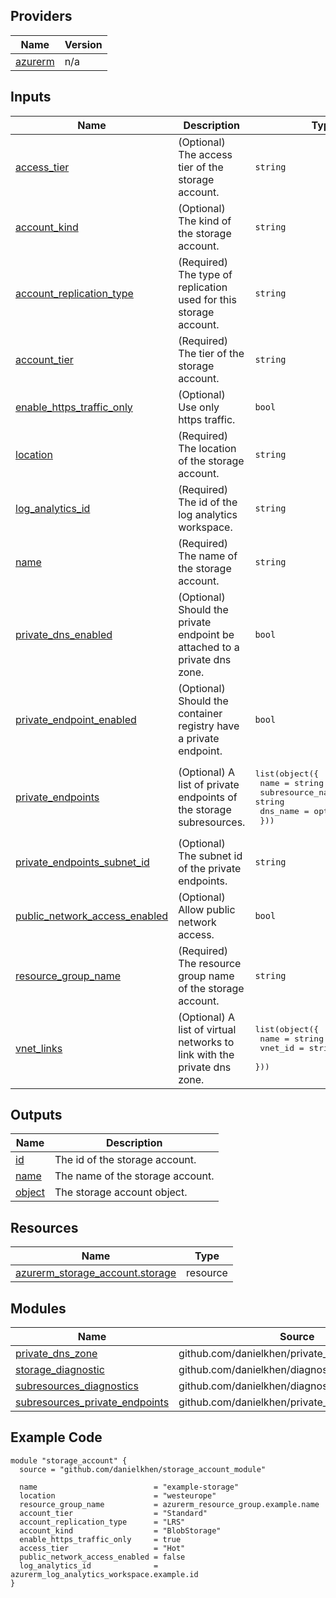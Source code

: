 <!-- BEGIN_TF_DOCS -->

## Providers

| Name | Version |
|------|---------|
| <a name="provider_azurerm"></a> [azurerm](#provider\_azurerm) | n/a |

## Inputs

| Name | Description | Type | Default | Required |
|------|-------------|------|---------|:--------:|
| <a name="input_access_tier"></a> [access\_tier](#input\_access\_tier) | (Optional) The access tier of the storage account. | `string` | `"Hot"` | no |
| <a name="input_account_kind"></a> [account\_kind](#input\_account\_kind) | (Optional) The kind of the storage account. | `string` | `"StorageV2"` | no |
| <a name="input_account_replication_type"></a> [account\_replication\_type](#input\_account\_replication\_type) | (Required) The type of replication used for this storage account. | `string` | n/a | yes |
| <a name="input_account_tier"></a> [account\_tier](#input\_account\_tier) | (Required) The tier of the storage account. | `string` | n/a | yes |
| <a name="input_enable_https_traffic_only"></a> [enable\_https\_traffic\_only](#input\_enable\_https\_traffic\_only) | (Optional) Use only https traffic. | `bool` | `true` | no |
| <a name="input_location"></a> [location](#input\_location) | (Required) The location of the storage account. | `string` | n/a | yes |
| <a name="input_log_analytics_id"></a> [log\_analytics\_id](#input\_log\_analytics\_id) | (Required) The id of the log analytics workspace. | `string` | n/a | yes |
| <a name="input_name"></a> [name](#input\_name) | (Required) The name of the storage account. | `string` | n/a | yes |
| <a name="input_private_dns_enabled"></a> [private\_dns\_enabled](#input\_private\_dns\_enabled) | (Optional) Should the private endpoint be attached to a private dns zone. | `bool` | `false` | no |
| <a name="input_private_endpoint_enabled"></a> [private\_endpoint\_enabled](#input\_private\_endpoint\_enabled) | (Optional) Should the container registry have a private endpoint. | `bool` | `false` | no |
| <a name="input_private_endpoints"></a> [private\_endpoints](#input\_private\_endpoints) | (Optional) A list of private endpoints of the storage subresources. | <pre>list(object({<br>    name             = string<br>    subresource_name = string<br>    dns_name         = optional(string)<br>  }))</pre> | `[]` | no |
| <a name="input_private_endpoints_subnet_id"></a> [private\_endpoints\_subnet\_id](#input\_private\_endpoints\_subnet\_id) | (Optional) The subnet id of the private endpoints. | `string` | `false` | no |
| <a name="input_public_network_access_enabled"></a> [public\_network\_access\_enabled](#input\_public\_network\_access\_enabled) | (Optional) Allow public network access. | `bool` | `false` | no |
| <a name="input_resource_group_name"></a> [resource\_group\_name](#input\_resource\_group\_name) | (Required) The resource group name of the storage account. | `string` | n/a | yes |
| <a name="input_vnet_links"></a> [vnet\_links](#input\_vnet\_links) | (Optional) A list of virtual networks to link with the private dns zone. | <pre>list(object({<br>    name    = string<br>    vnet_id = string<br>  }))</pre> | `[]` | no |

## Outputs

| Name | Description |
|------|-------------|
| <a name="output_id"></a> [id](#output\_id) | The id of the storage account. |
| <a name="output_name"></a> [name](#output\_name) | The name of the storage account. |
| <a name="output_object"></a> [object](#output\_object) | The storage account object. |

## Resources

| Name | Type |
|------|------|
| [azurerm_storage_account.storage](https://registry.terraform.io/providers/hashicorp/azurerm/latest/docs/resources/storage_account) | resource |

## Modules

| Name | Source | Version |
|------|--------|---------|
| <a name="module_private_dns_zone"></a> [private\_dns\_zone](#module\_private\_dns\_zone) | github.com/danielkhen/private_dns_zone_module | n/a |
| <a name="module_storage_diagnostic"></a> [storage\_diagnostic](#module\_storage\_diagnostic) | github.com/danielkhen/diagnostic_setting_module | n/a |
| <a name="module_subresources_diagnostics"></a> [subresources\_diagnostics](#module\_subresources\_diagnostics) | github.com/danielkhen/diagnostic_setting_module | n/a |
| <a name="module_subresources_private_endpoints"></a> [subresources\_private\_endpoints](#module\_subresources\_private\_endpoints) | github.com/danielkhen/private_endpoint_module | n/a |

## Example Code

```hcl
module "storage_account" {
  source = "github.com/danielkhen/storage_account_module"

  name                          = "example-storage"
  location                      = "westeurope"
  resource_group_name           = azurerm_resource_group.example.name
  account_tier                  = "Standard"
  account_replication_type      = "LRS"
  account_kind                  = "BlobStorage"
  enable_https_traffic_only     = true
  access_tier                   = "Hot"
  public_network_access_enabled = false
  log_analytics_id              = azurerm_log_analytics_workspace.example.id
}
```
<!-- END_TF_DOCS -->